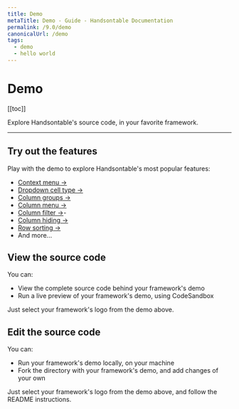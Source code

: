 ```yaml
---
title: Demo
metaTitle: Demo - Guide - Handsontable Documentation
permalink: /9.0/demo
canonicalUrl: /demo
tags:
  - demo
  - hello world
---
```


# Demo

[[toc]]

Explore Handsontable's source code, in your favorite framework.

---

<BigExample preview="/examples/next/docs/js/demo/">
  <BigExampleSource 
  label="JavaScript"
  icon="js"
  target="/examples/next/docs/js/demo/"></BigExampleSource>
  <BigExampleSource 
  label="TypeScript"
  icon="ts"
  target="/examples/next/docs/ts/demo/"></BigExampleSource>
  <BigExampleSource 
  label="Angular"    
  icon="angular"
  target="/examples/next/docs/angular/demo/"></BigExampleSource>
  <BigExampleSource 
  label="React"
  icon="react"
  target="/examples/next/docs/react/demo/"></BigExampleSource>
  <BigExampleSource 
  label="Vue"
  icon="vue"
  target="/examples/next/docs/vue/demo/"></BigExampleSource>
</BigExample>

## Try out the features

Play with the demo to explore Handsontable's most popular features:

- [Context menu &#8594;](@/guides/accessories-and-menus/context-menu.md)
- [Dropdown cell type &#8594;](@/guides/cell-types/dropdown-cell-type.md)
- [Column groups &#8594;](@/guides/columns/column-groups.md)
- [Column menu &#8594;](@/guides/columns/column-menu.md)
- [Column filter &#8594;](@/guides/columns/column-filter.md)- 
- [Column hiding &#8594;](@/guides/columns/column-hiding.md)
- [Row sorting &#8594;](@/guides/rows/row-sorting.md)
- And more...

## View the source code

You can:
- View the complete source code behind your framework's demo
- Run a live preview of your framework's demo, using CodeSandbox

Just select your framework's logo from the demo above.

## Edit the source code

You can: 
- Run your framework's demo locally, on your machine
- Fork the directory with your framework's demo, and add changes of your own

Just select your framework's logo from the demo above, and follow the README instructions.